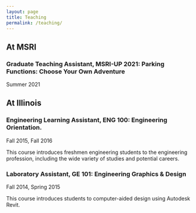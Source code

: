 ```yaml
---
layout: page
title: Teaching
permalink: /teaching/
---
```


## At MSRI
### Graduate Teaching Assistant, MSRI-UP 2021: Parking Functions: Choose Your Own Adventure
Summer 2021


## At Illinois

### Engineering Learning Assistant, ENG 100: Engineering Orientation. 
Fall 2015, Fall 2016

This course introduces freshmen engineering students to the engineering profession, including the wide variety of studies and potential careers.

### Laboratory Assistant, GE 101: Engineering Graphics & Design
Fall 2014, Spring 2015

This course introduces students to computer-aided design using Autodesk Revit.
